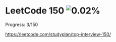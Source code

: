 # LeetCode 150 ![0.02%](https://progress-bar.dev/0)
Progress: 3/150 

https://leetcode.com/studyplan/top-interview-150/



